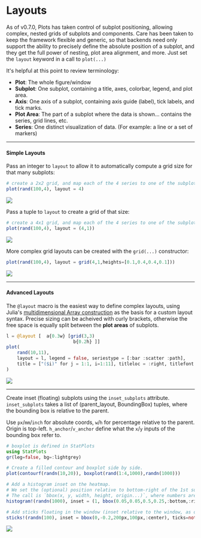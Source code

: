 
# Layouts

As of v0.7.0, Plots has taken control of subplot positioning, allowing complex, nested grids of subplots and components.  Care has been taken to keep the framework flexible and generic, so that backends need only support the ability to precisely define the absolute position of a subplot, and they get the full power of nesting, plot area alignment, and more.  Just set the `layout` keyword in a call to `plot(...)`

It's helpful at this point to review terminology:

- **Plot**: The whole figure/window
- **Subplot**: One subplot, containing a title, axes, colorbar, legend, and plot area.
- **Axis**: One axis of a subplot, containing axis guide (label), tick labels, and tick marks.
- **Plot Area**: The part of a subplot where the data is shown... contains the series, grid lines, etc.
- **Series**: One distinct visualization of data. (For example: a line or a set of markers)

---

#### Simple Layouts

Pass an integer to `layout` to allow it to automatically compute a grid size for that many subplots:

```julia
# create a 2x2 grid, and map each of the 4 series to one of the subplots
plot(rand(100,4), layout = 4)
```

![](examples/img/layouts1.png)

Pass a tuple to `layout` to create a grid of that size:

```julia
# create a 4x1 grid, and map each of the 4 series to one of the subplots
plot(rand(100,4), layout = (4,1))
```

![](examples/img/layouts2.png)


More complex grid layouts can be created with the `grid(...)` constructor:

```julia
plot(rand(100,4), layout = grid(4,1,heights=[0.1,0.4,0.4,0.1]))
```

![](examples/img/layouts3.png)

---

#### Advanced Layouts

The `@layout` macro is the easiest way to define complex layouts, using Julia's [multidimensional Array construction](http://docs.julialang.org/en/release-0.4/manual/arrays/#concatenation) as the basis for a custom layout syntax.  Precise sizing can be acheived with curly brackets, otherwise the free space is equally split between the **plot areas** of subplots.


```julia
l = @layout [  a{0.3w} [grid(3,3)
			             b{0.2h} ]]
plot(
	rand(10,11),
	layout = l, legend = false, seriestype = [:bar :scatter :path],
	title = ["($i)" for j = 1:1, i=1:11], titleloc = :right, titlefont = font(8)
)
```

![](examples/img/layouts4.png)

---

Create inset (floating) subplots using the `inset_subplots` attribute. `inset_subplots` takes a list of (parent_layout, BoundingBox) tuples, where the bounding box is relative to the parent.

Use `px`/`mm`/`inch` for absolute coords, `w`/`h` for percentage relative to the parent. Origin is top-left. `h_anchor`/`v_anchor` define what the `x`/`y` inputs of the bounding box refer to.

```julia
# boxplot is defined in StatPlots
using StatPlots
gr(leg=false, bg=:lightgrey)

# Create a filled contour and boxplot side by side.
plot(contourf(randn(10,20)), boxplot(rand(1:4,1000),randn(1000)))

# Add a histogram inset on the heatmap.
# We set the (optional) position relative to bottom-right of the 1st subplot.
# The call is `bbox(x, y, width, height, origin...)`, where numbers are treated as "percent of parent"
histogram!(randn(1000), inset = (1, bbox(0.05,0.05,0.5,0.25,:bottom,:right)), ticks=nothing, subplot=3, bg_inside=nothing)

# Add sticks floating in the window (inset relative to the window, as opposed to being relative to a subplot)
sticks!(randn(100), inset = bbox(0,-0.2,200px,100px,:center), ticks=nothing, subplot=4)
```

![](https://cloud.githubusercontent.com/assets/933338/18135883/6ba2252c-6f71-11e6-89b3-e32337259795.png)
